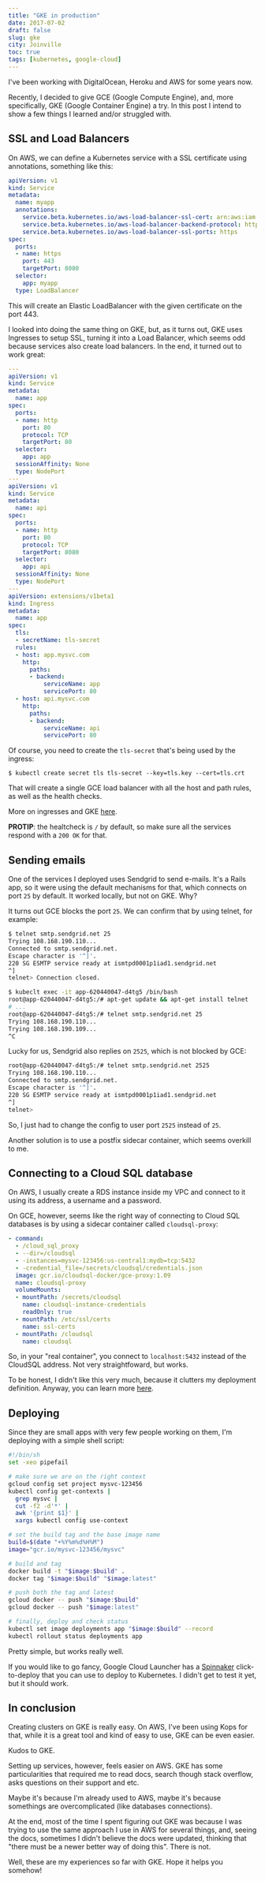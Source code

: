 ```yaml
---
title: "GKE in production"
date: 2017-07-02
draft: false
slug: gke
city: Joinville
toc: true
tags: [kubernetes, google-cloud]
---
```


I've been working with DigitalOcean, Heroku and AWS for some years now.

Recently, I decided to give GCE (Google Compute Engine), and, more specifically, GKE (Google Container Engine) a try. In this post I intend to show a few things I learned and/or struggled with.

## SSL and Load Balancers

On AWS, we can define a Kubernetes service with a SSL certificate using annotations, something like this:

```yaml
apiVersion: v1
kind: Service
metadata:
  name: myapp
  annotations:
    service.beta.kubernetes.io/aws-load-balancer-ssl-cert: arn:aws:iam::123:server-certificate/my_certificate
    service.beta.kubernetes.io/aws-load-balancer-backend-protocol: http
    service.beta.kubernetes.io/aws-load-balancer-ssl-ports: https
spec:
  ports:
  - name: https
    port: 443
    targetPort: 8080
  selector:
    app: myapp
  type: LoadBalancer
```

This will create an Elastic LoadBalancer with the given certificate on the port 443.

I looked into doing the same thing on GKE, but, as it turns out, GKE uses Ingresses to setup SSL, turning it into a Load Balancer, which seems odd because services also create load balancers. In the end, it turned out to work great:

```yaml
---
apiVersion: v1
kind: Service
metadata:
  name: app
spec:
  ports:
  - name: http
    port: 80
    protocol: TCP
    targetPort: 80
  selector:
    app: app
  sessionAffinity: None
  type: NodePort
---
apiVersion: v1
kind: Service
metadata:
  name: api
spec:
  ports:
  - name: http
    port: 80
    protocol: TCP
    targetPort: 8080
  selector:
    app: api
  sessionAffinity: None
  type: NodePort
---
apiVersion: extensions/v1beta1
kind: Ingress
metadata:
  name: app
spec:
  tls:
  - secretName: tls-secret
  rules:
  - host: app.mysvc.com
    http:
      paths:
      - backend:
          serviceName: app
          servicePort: 80
  - host: api.mysvc.com
    http:
      paths:
      - backend:
          serviceName: api
          servicePort: 80
```

Of course, you need to create the `tls-secret` that's being used by the ingress:

```
$ kubectl create secret tls tls-secret --key=tls.key --cert=tls.crt
```

That will create a single GCE load balancer with all the host and path rules, as well as the health checks.

More on ingresses and GKE [here](https://github.com/kubernetes/ingress-gce/blob/master/docs/faq/README.md).

**PROTIP**: the healtcheck is `/` by default, so make sure all the services respond with a `200 OK` for that.

## Sending emails

One of the services I deployed uses Sendgrid to send e-mails. It's a Rails app, so it were using the default mechanisms for that, which connects on port `25` by default. It worked locally, but not on GKE. Why?

It turns out GCE blocks the port `25`. We can confirm that by using telnet, for example:

```sh
$ telnet smtp.sendgrid.net 25
Trying 108.168.190.110...
Connected to smtp.sendgrid.net.
Escape character is '^]'.
220 SG ESMTP service ready at ismtpd0001p1iad1.sendgrid.net
^]
telnet> Connection closed.

$ kubeclt exec -it app-620440047-d4tg5 /bin/bash
root@app-620440047-d4tg5:/# apt-get update && apt-get install telnet
# ...
root@app-620440047-d4tg5:/# telnet smtp.sendgrid.net 25
Trying 108.168.190.110...
Trying 108.168.190.109...
^C
```

Lucky for us, Sendgrid also replies on `2525`, which is not blocked by GCE:

```sh
root@app-620440047-d4tg5:/# telnet smtp.sendgrid.net 2525
Trying 108.168.190.110...
Connected to smtp.sendgrid.net.
Escape character is '^]'.
220 SG ESMTP service ready at ismtpd0001p1iad1.sendgrid.net
^]
telnet>
```

So, I just had to change the config to user port `2525` instead of `25`.

Another solution is to use a postfix sidecar container, which seems overkill to me.

## Connecting to a Cloud SQL database

On AWS, I usually create a RDS instance inside my VPC and connect to it using its address, a username and a password.

On GCE, however, seems like the right way of connecting to Cloud SQL databases is by using a sidecar container called `cloudsql-proxy`:

```yaml
- command:
  - /cloud_sql_proxy
  - --dir=/cloudsql
  - -instances=mysvc-123456:us-central1:mydb=tcp:5432
  - -credential_file=/secrets/cloudsql/credentials.json
  image: gcr.io/cloudsql-docker/gce-proxy:1.09
  name: cloudsql-proxy
  volumeMounts:
  - mountPath: /secrets/cloudsql
    name: cloudsql-instance-credentials
    readOnly: true
  - mountPath: /etc/ssl/certs
    name: ssl-certs
  - mountPath: /cloudsql
    name: cloudsql
```

So, in your "real container", you connect to `localhost:5432` instead of the CloudSQL address. Not very straightfoward, but works.

To be honest, I didn't like this very much, because it clutters my deployment definition. Anyway, you can learn more [here](https://cloud.google.com/sql/docs/mysql/connect-container-engine).

## Deploying

Since they are small apps with very few people working on them, I'm deploying with a simple shell script:

```sh
#!/bin/sh
set -xeo pipefail

# make sure we are on the right context
gcloud config set project mysvc-123456
kubectl config get-contexts |
  grep mysvc |
  cut -f2 -d'*' |
  awk '{print $1}' |
  xargs kubectl config use-context

# set the build tag and the base image name
build=$(date "+%Y%m%d%H%M")
image="gcr.io/mysvc-123456/mysvc"

# build and tag
docker build -t "$image:$build" .
docker tag "$image:$build" "$image:latest"

# push both the tag and latest
gcloud docker -- push "$image:$build"
gcloud docker -- push "$image:latest"

# finally, deploy and check status
kubectl set image deployments app "$image:$build" --record
kubectl rollout status deployments app
```

Pretty simple, but works really well.

If you would like to go fancy, Google Cloud Launcher has a [Spinnaker](https://console.cloud.google.com/launcher/details/click-to-deploy-images/spinnaker) click-to-deploy that you can use to deploy to Kubernetes. I didn't get to test it yet, but it should work.

## In conclusion

Creating clusters on GKE is really easy. On AWS, I've been using Kops for that, while it is a great tool and kind of easy to use, GKE can be even easier. 

Kudos to GKE.

Setting up services, however, feels easier on AWS. GKE has some particularities that required me to read docs, search though stack overflow, asks questions on their support and etc. 

Maybe it's because I'm already used to AWS, maybe it's because somethings are overcomplicated (like databases connections).

At the end, most of the time I spent figuring out GKE was because I was trying to use the same approach I use in AWS for several things, and, seeing the docs, sometimes I didn't believe the docs were updated, thinking that "there must be a newer better way of doing this". There is not.

Well, these are my experiences so far with GKE. Hope it helps you somehow!
